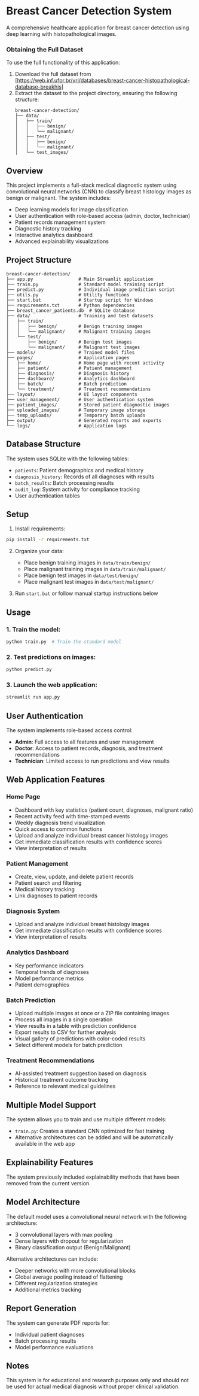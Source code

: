 # Breast Cancer Detection System

A comprehensive healthcare application for breast cancer detection using deep learning with histopathological images.

### Obtaining the Full Dataset
To use the full functionality of this application:

1. Download the full dataset from [https://web.inf.ufpr.br/vri/databases/breast-cancer-histopathological-database-breakhis]
2. Extract the dataset to the project directory, ensuring the following structure:
   ```
   breast-cancer-detection/
   ├── data/
   │   ├── train/
   │   │   ├── benign/
   │   │   └── malignant/
   │   ├── test/
   │   │   ├── benign/
   │   │   └── malignant/
   │   └── test_images/
   ```

## Overview

This project implements a full-stack medical diagnostic system using convolutional neural networks (CNN) to classify breast histology images as benign or malignant. The system includes:

- Deep learning models for image classification
- User authentication with role-based access (admin, doctor, technician)
- Patient records management system
- Diagnostic history tracking
- Interactive analytics dashboard
- Advanced explainability visualizations

## Project Structure

```
breast-cancer-detection/
├── app.py                 # Main Streamlit application
├── train.py               # Standard model training script
├── predict.py             # Individual image prediction script
├── utils.py               # Utility functions
├── start.bat              # Startup script for Windows
├── requirements.txt       # Python dependencies
├── breast_cancer_patients.db  # SQLite database
├── data/                  # Training and test datasets
│   ├── train/
│   │   ├── benign/        # Benign training images
│   │   └── malignant/     # Malignant training images
│   └── test/
│       ├── benign/        # Benign test images
│       └── malignant/     # Malignant test images
├── models/                # Trained model files
├── pages/                 # Application pages
│   ├── home/              # Home page with recent activity
│   ├── patient/           # Patient management
│   ├── diagnosis/         # Diagnosis history
│   ├── dashboard/         # Analytics dashboard
│   ├── batch/             # Batch prediction
│   └── treatment/         # Treatment recommendations
├── layout/                # UI layout components
├── user_management/       # User authentication system
├── patient_images/        # Stored patient diagnostic images
├── uploaded_images/       # Temporary image storage
├── temp_uploads/          # Temporary batch uploads
├── output/                # Generated reports and exports
└── logs/                  # Application logs
```

## Database Structure

The system uses SQLite with the following tables:

- `patients`: Patient demographics and medical history
- `diagnosis_history`: Records of all diagnoses with results
- `batch_results`: Batch processing results
- `audit_log`: System activity for compliance tracking
- User authentication tables

## Setup

1. Install requirements:
```bash
pip install -r requirements.txt
```

2. Organize your data:
   - Place benign training images in `data/train/benign/`
   - Place malignant training images in `data/train/malignant/`
   - Place benign test images in `data/test/benign/`
   - Place malignant test images in `data/test/malignant/`

3. Run `start.bat` or follow manual startup instructions below

## Usage

### 1. Train the model:
```bash
python train.py  # Train the standard model
```

### 2. Test predictions on images:
```bash
python predict.py
```

### 3. Launch the web application:
```bash
streamlit run app.py
```

## User Authentication

The system implements role-based access control:
- **Admin**: Full access to all features and user management
- **Doctor**: Access to patient records, diagnosis, and treatment recommendations
- **Technician**: Limited access to run predictions and view results

## Web Application Features

### Home Page
- Dashboard with key statistics (patient count, diagnoses, malignant ratio)
- Recent activity feed with time-stamped events
- Weekly diagnosis trend visualization
- Quick access to common functions
- Upload and analyze individual breast cancer histology images
- Get immediate classification results with confidence scores
- View interpretation of results

### Patient Management
- Create, view, update, and delete patient records
- Patient search and filtering
- Medical history tracking
- Link diagnoses to patient records

### Diagnosis System
- Upload and analyze individual breast histology images
- Get immediate classification results with confidence scores
- View interpretation of results

### Analytics Dashboard
- Key performance indicators
- Temporal trends of diagnoses
- Model performance metrics
- Patient demographics

### Batch Prediction
- Upload multiple images at once or a ZIP file containing images
- Process all images in a single operation
- View results in a table with prediction confidence
- Export results to CSV for further analysis
- Visual gallery of predictions with color-coded results
- Select different models for batch prediction

### Treatment Recommendations
- AI-assisted treatment suggestion based on diagnosis
- Historical treatment outcome tracking
- Reference to relevant medical guidelines

## Multiple Model Support

The system allows you to train and use multiple different models:

- `train.py`: Creates a standard CNN optimized for fast training
- Alternative architectures can be added and will be automatically available in the web app

## Explainability Features

The system previously included explainability methods that have been removed from the current version.

## Model Architecture

The default model uses a convolutional neural network with the following architecture:
- 3 convolutional layers with max pooling
- Dense layers with dropout for regularization
- Binary classification output (Benign/Malignant)

Alternative architectures can include:
- Deeper networks with more convolutional blocks
- Global average pooling instead of flattening
- Different regularization strategies
- Additional metrics tracking

## Report Generation

The system can generate PDF reports for:
- Individual patient diagnoses
- Batch processing results
- Model performance evaluations

## Notes

This system is for educational and research purposes only and should not be used for actual medical diagnosis without proper clinical validation. 